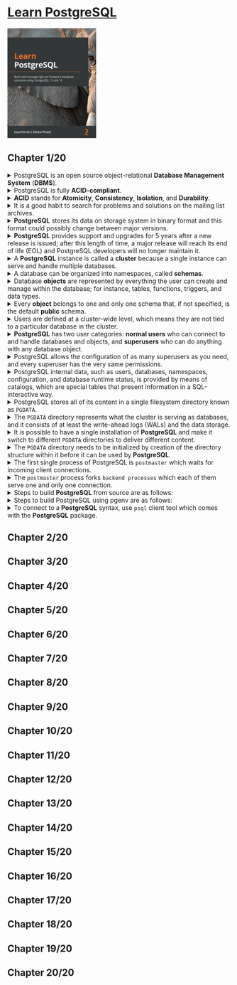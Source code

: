# [Learn PostgreSQL](https://www.amazon.com/Learn-PostgreSQL-high-performance-database-solutions/dp/183898528X/ref=sr_1_1?crid=1GFEV5AXN7SW&keywords=learn+postgresql&qid=1672678280&sprefix=learn+postgres%2Caps%2C586&sr=8-1)
<img alt="9781838985288" src="../covers/9781838985288.jpg" width="200"/>


## Chapter 1/20

<details>
<summary>PostgreSQL is an open source object-relational <b>Database Management System</b> (<b>DBMS</b>).</summary>

</details>

<details>
<summary>PostgreSQL is fully <b>ACID-compliant</b>.</summary>

</details>

<details>
<summary><b>ACID</b> stands for <b>Atomicity</b>, <b>Consistency</b>, <b>Isolation</b>, and <b>Durability</b>.</summary>

- **Atomicity**: Complex database operations is proccessed as a single instruction.
- **Consistency**: Data within the database will not be corrupted due to partially performed operations.
- **Isolation**: Allows database to handle concurrency, without interleaved changes.
- **Durability**: Database engine is supposed to protect the data it contains, even in the case of software and hardware failures.
</details>

<details>
<summary>It is a good habit to search for problems and solutions on the mailing list archives.</summary>

https://www.postgresql.org/list
</details>

<details>
<summary><b>PostgreSQL</b> stores its data on storage system in binary format and this format could possibly change between major versions.</summary>

</details>

<details>
<summary><b>PostgreSQL</b> provides support and upgrades for 5 years after a new release is issued; after this length of time, a major release will reach its end of life (EOL) and PostgreSQL developers will no longer maintain it.</summary>

</details>

<details>
<summary>A <b>PostgreSQL</b> instance is called a <b>cluster</b> because a single instance can serve and handle multiple databases.</summary>

</details>

<details>
<summary>A database can be organized into namespaces, called <b>schemas</b>.</summary>

> Schemas cannot be nested, so they represent a flat namespace.
</details>

<details>
<summary>Database <b>objects</b> are represented by everything the user can create and manage within the database; for instance, tables, functions, triggers, and data types.</summary>

</details>

<details>
<summary>Every <b>object</b> belongs to one and only one schema that, if not specified, is the default <b>public</b> schema.</summary>

</details>

<details>
<summary>Users are defined at a cluster-wide level, which means they are not tied to a particular database in the cluster.</summary>

</details>

<details>
<summary><b>PostgreSQL</b> has two user categories: <b>normal users</b> who can connect to and handle databases and objects, and <b>superusers</b> who can do anything with any database object.</summary>

</details>

<details>
<summary>PostgreSQL allows the configuration of as many superusers as you need, and every superuser has the very same permissions.</summary>

</details>

<details>
<summary>PostgreSQL internal data, such as users, databases, namespaces, configuration, and database runtime status, is provided by means of catalogs, which are special tables that present information in a SQL-interactive way.</summary>

</details>

<details>
<summary>PostgreSQL stores all of its content in a single filesystem directory known as <code>PGDATA</code>.</summary>

</details>

<details>
<summary>The <code>PGDATA</code> directory represents what the cluster is serving as databases, and it consists of at least the write-ahead logs (WALs) and the data storage.</summary>

</details>

<details>
<summary>It is possible to have a single installation of <b>PostgreSQL</b> and make it switch to different <code>PGDATA</code> directories to deliver different content.</summary>

</details>

<details>
<summary>The <code>PGDATA</code> directory needs to be initialized by creation of the directory structure within it before it can be used by <b>PostgreSQL</b>.</summary>

</details>

<details>
<summary>The first single process of PostgreSQL is <code>postmaster</code> which waits for incoming client connections.</summary>

</details>

<details>
<summary>The <code>postmaster</code> process forks <code>backend processes</code> which each of them serve one and only one connection.</summary>

</details>

<details>
<summary>Steps to build <b>PostgreSQL</b> from source are as follows:</summary>

> First build the project:

```sh
git clone https://github.com/postgresql/postgresql
cd postgresql
git checkout <latest>
./configure --prefix=$HOME/.local
make
sudo make install
```

> Create postgres user and initialize database:

```sh
sudo useradd postgres
sudo mkdir /opt/postgres/14
sudo chown postgres:postgres /opt/postgres/14
initdb -D /opt/postgresql/14
```
</details>

<details>
<summary>Steps to build PostgreSQL using pgenv are as follows:</summary>

> Prepare script:

```sh
git clone https://github.com/theory/pgenv
cp pgenv/bin/pgenv ~/.local/bin/
```

> Build database:

```sh
pgenv available
pgenv build <version>
```
</details>

<details>
<summary>To connect to a <b>PostgreSQL</b> syntax, use <code>psql</code> client tool which comes with the <b>PostgreSQL</b> package.</summary>

```sh
psql -U postgres -h localhost template1
```
</details>

## Chapter 2/20
## Chapter 3/20
## Chapter 4/20
## Chapter 5/20
## Chapter 6/20
## Chapter 7/20
## Chapter 8/20
## Chapter 9/20
## Chapter 10/20
## Chapter 11/20
## Chapter 12/20
## Chapter 13/20
## Chapter 14/20
## Chapter 15/20
## Chapter 16/20
## Chapter 17/20
## Chapter 18/20
## Chapter 19/20
## Chapter 20/20
